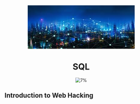 <div align="center">

![Introduction to Web Hacking](https://github.com/AliElbassuony/TryHackMe/blob/main/images/3.jpg)

</div>

<h1 align="center"> SQL </h1>

<div align="center">

![7%](https://progress-bar.dev/7/?title=Progress)

</div>

## Introduction to Web Hacking